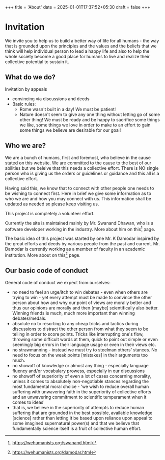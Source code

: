 +++
title = 'About'
date = 2025-01-01T17:37:52+05:30
draft = false
+++

# Invitation

We invite you to help us to build a better way of life for all humans - the way that is grounded upon the principles and the values and the beliefs that we think will help individual person to lead a happy life and also to help the whole society become a good place for humans to live and realize their collective potential to sustain it.

## What do we do?

Invitation by appeals
 - convincing via discussions and deeds
 - Basic rules:
   - Rome wasn't built in a day! We must be patient!
   - Nature doesn't seem to give any one thing without letting go of some other thing! We must be ready and be happy to sacrifice some things we like, some things we love in order to make to an effort to gain some things we believe are desirable for our goal!

## Who we are?

We are a bunch of humans, first and foremost, who believe in the cause stated on this website. We are committed to the cause to the best of our abilities but we beleive that this needs a collective effort. There is NO single person who is giving us the orders or guidelines or guidance and this all is a collective effort.

Having said this, we know that to connect with other people one needs to be wishing to connect first. Here in brief we give some information as to who we are and how you may connect with us. This information shall be updated as needed so please keep visiting us.

This project is completely a volunteer effort.

Currently the site is maintained mainly by Mr. Swanand Dhawan, who is a software developer working in the industry. More about him on this[^swanand] page.

The basic idea of this project was started by one Mr. K Damodar inspired by the great efforts and deeds by various people from the past and current. Mr. Damodar is currently working as a member of faculty in an academic institution. More about on this[^damodar] page.

## Our basic code of conduct

General code of conduct we expect from ourselves:
 - no need to feel an urge/itch to win debates - even when others are trying to win - yet every attempt must be made to convince the other person about how and why our point of views are morally better and thus our opinions are morally and then [maybe] scientifically also better. Winning friends is much, much more important than winning debates/medals.
 - absolute no to resorting to any cheap tricks and tactics during discussions to distract the other person from what they seem to be telling in order to score points. Tricks like interrupting one's flow, throwing some difficult words at them, quick to point out simple or even seemingly big errors in their language usage or even in their views etc.
 - no strawmanning - instead we must try to steelman others' stances. No need to focus on the weak points [mistakes] in their arguments too much.
 - no showoff of knowledge or almost any thing - especially language fluency and/or vocabulary prowess, especially in our discussions
 - no showoff of superiority of even a lot of cases concerning morality, unless it comes to absolutely non-negotiable stances regarding the most fundamental moral choice - 'we wish to reduce overall human suffering with unwavering faith in the superiority of collective efforts and an unwavering commitment to scientific temperament when it comes to ideas'
 - that is, we believe in the superiority of attempts to reduce human suffering that are grounded in the best possible, available knowledge [science] rather than letting it be based upon reliance upon appeal to some imagined supernatural power(s) and that we believe that fundamentally science itself is a fruit of collective human effort.

[^swanand]: https://wehumanists.org/swanand.html

[^damodar]: https://wehumanists.org/damodar.html
